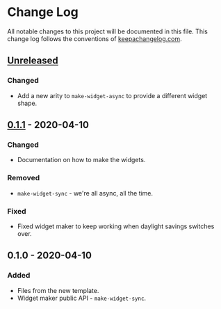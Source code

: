 # Change Log
All notable changes to this project will be documented in this file. This change log follows the conventions of [keepachangelog.com](http://keepachangelog.com/).

## [Unreleased]
### Changed
- Add a new arity to `make-widget-async` to provide a different widget shape.

## [0.1.1] - 2020-04-10
### Changed
- Documentation on how to make the widgets.

### Removed
- `make-widget-sync` - we're all async, all the time.

### Fixed
- Fixed widget maker to keep working when daylight savings switches over.

## 0.1.0 - 2020-04-10
### Added
- Files from the new template.
- Widget maker public API - `make-widget-sync`.

[Unreleased]: https://github.com/your-name/arquivos/compare/0.1.1...HEAD
[0.1.1]: https://github.com/your-name/arquivos/compare/0.1.0...0.1.1
